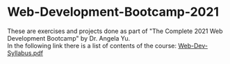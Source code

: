 # Web-Development-Bootcamp-2021
These are exercises and projects done as part of "The Complete 2021 Web Development Bootcamp" by Dr. Angela Yu. <br>
In the following link there is a list of contents of the course: [Web-Dev-Syllabus.pdf](https://github.com/MartinLupa/Web-Development-Bootcamp-2021/files/6189651/Web-Dev-Syllabus.pdf)

